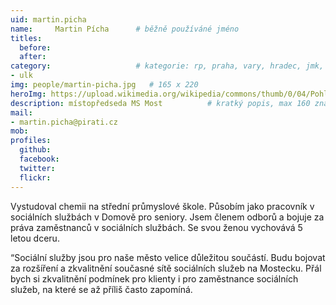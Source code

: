 ```yaml
---
uid: martin.picha
name:     Martin Pícha  	# běžně používáné jméno
titles:
  before:
  after:
category:                 	# kategorie: rp, praha, vary, hradec, jmk, senat
- ulk
img: people/martin-picha.jpg   # 165 x 220
heroImg: https://upload.wikimedia.org/wikipedia/commons/thumb/0/04/Pohled_z_vyhl%C3%ADdky_Skály_na_Úst%C3%AD_nad_Labem%2C_05-2013.JPG/1920px-Pohled_z_vyhl%C3%ADdky_Skály_na_Úst%C3%AD_nad_Labem%2C_05-2013.JPG
description: místopředseda MS Most       	# kratký popis, max 160 znaků
mail:
- martin.picha@pirati.cz
mob:	
profiles:
  github:
  facebook: 
  twitter: 
  flickr: 
---
```


Vystudoval chemii na střední průmyslové škole. Působím jako pracovník v sociálních službách v Domově pro seniory. Jsem členem odborů a bojuje za práva zaměstnanců v sociálních službách. Se svou ženou vychovává 5 letou dceru.

“Sociální služby jsou pro naše město velice důležitou součástí. Budu bojovat za rozšíření a zkvalitnění současné sítě sociálních služeb na Mostecku. Přál bych si zkvalitnění podmínek pro klienty i pro zaměstnance sociálních služeb, na které se až příliš často zapomíná.
